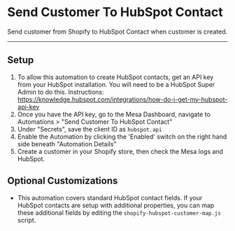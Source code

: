 # Send Customer To HubSpot Contact

Send customer from Shopify to HubSpot Contact when customer is created.

---
## Setup
1. To allow this automation to create HubSpot contacts, get an API key from your HubSpot installation. You will need to be a HubSpot Super Admin to do this. Instructions: https://knowledge.hubspot.com/integrations/how-do-i-get-my-hubspot-api-key
2. Once you have the API key, go to the Mesa Dashboard, navigate to Automations > "Send Customer To HubSpot Contact"
3. Under "Secrets", save the client ID as `hubspot.api`
4. Enable the Automation by clicking the 'Enabled' switch on the right hand side beneath "Automation Details"
5. Create a customer in your Shopify store, then check the Mesa logs and HubSpot. 

## Optional Customizations
- This automation covers standard HubSpot contact fields. If your HubSpot contacts are setup with additional properties, you can map these additional fields by editing the `shopify-hubspot-customer-map.js` script.
